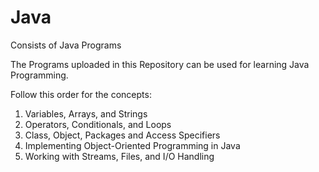 # Java
Consists of Java Programs

The Programs uploaded in this Repository can be used for learning Java Programming.

Follow this order for the concepts:
1. Variables, Arrays, and Strings
2. Operators, Conditionals, and Loops
3. Class, Object, Packages and Access Specifiers
4. Implementing Object-Oriented Programming in Java
5. Working with Streams, Files, and I/O Handling
